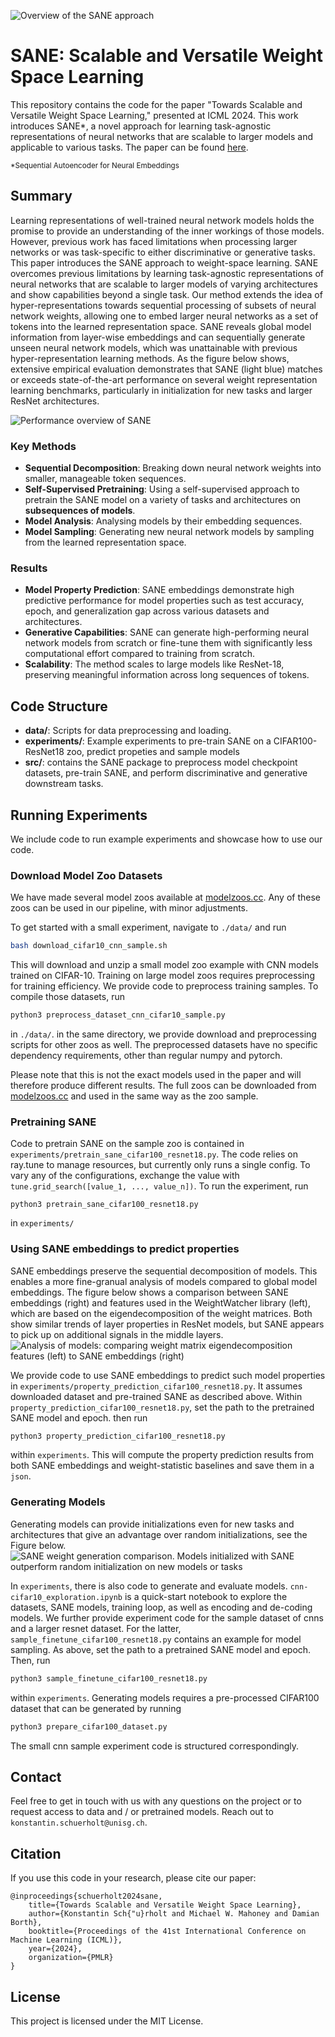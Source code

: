 ![Overview of the SANE approach](assets/approach_overview.png)

# SANE: Scalable and Versatile Weight Space Learning

This repository contains the code for the paper "Towards Scalable and Versatile Weight Space Learning," presented at ICML 2024. This work introduces SANE*, a novel approach for learning task-agnostic representations of neural networks that are scalable to larger models and applicable to various tasks. The paper can be found [here](http://arxiv.org/abs/2406.09997).

<sup>*Sequential Autoencoder for Neural Embeddings</sub>

## Summary
Learning representations of well-trained neural network models holds the promise to provide an understanding of the inner workings of those models. However, previous work has faced limitations when processing larger networks or was task-specific to either discriminative or generative tasks. This paper introduces the SANE approach to weight-space learning. SANE overcomes previous limitations by learning task-agnostic representations of neural networks that are scalable to larger models of varying architectures and show capabilities beyond a single task. Our method extends the idea of hyper-representations towards sequential processing of subsets of neural network weights, allowing one to embed larger neural networks as a set of tokens into the learned representation space. SANE reveals global model information from layer-wise embeddings and can sequentially generate unseen neural network models, which was unattainable with previous hyper-representation learning methods. As the figure below shows, extensive empirical evaluation demonstrates that SANE (light blue) matches or exceeds state-of-the-art performance on several weight representation learning benchmarks, particularly in initialization for new tasks and larger ResNet architectures. 

![Performance overview of SANE](assets/radar.png)

### Key Methods

- **Sequential Decomposition**: Breaking down neural network weights into smaller, manageable token sequences.
- **Self-Supervised Pretraining**: Using a self-supervised approach to pretrain the SANE model on a variety of tasks and architectures on **subsequences of models**.
- **Model Analysis**: Analysing models by their embedding sequences.
- **Model Sampling**: Generating new neural network models by sampling from the learned representation space.

### Results

- **Model Property Prediction**: SANE embeddings demonstrate high predictive performance for model properties such as test accuracy, epoch, and generalization gap across various datasets and architectures.
- **Generative Capabilities**: SANE can generate high-performing neural network models from scratch or fine-tune them with significantly less computational effort compared to training from scratch.
- **Scalability**: The method scales to large models like ResNet-18, preserving meaningful information across long sequences of tokens.

## Code Structure

- **data/**: Scripts for data preprocessing and loading.
- **experiments/**: Example experiments to pre-train SANE on a CIFAR100-ResNet18 zoo, predict propeties and sample models
- **src/**: contains the SANE package to preprocess model checkpoint datasets, pre-train SANE, and perform discriminative and generative downstream tasks.

## Running Experiments
We include code to run example experiments and showcase how to use our code. 

### Download Model Zoo Datasets
We have made several model zoos available at [modelzoos.cc](https://modelzoos.cc/). Any of these zoos can be used in our pipeline, with minor adjustments.  

To get started with a small experiment, navigate to `./data/` and run 
```bash
bash download_cifar10_cnn_sample.sh
```
This will download and unzip a small model zoo example with CNN models trained on CIFAR-10. 
Training on large model zoos requires preprocessing for training efficiency. We provide code to preprocess training samples. To compile those datasets, run
```bash
python3 preprocess_dataset_cnn_cifar10_sample.py
```
in `./data/`. in the same directory, we provide download and preprocessing scripts for other zoos as well. 
The preprocessed datasets have no specific dependency requirements, other than regular numpy and pytorch.

Please note that this is not the exact models used in the paper and will therefore produce different results. The full zoos can be downloaded from [modelzoos.cc](https://modelzoos.cc/) and used in the same way as the zoo sample.  

### Pretraining SANE
Code to pretrain SANE on the sample zoo is contained in `experiments/pretrain_sane_cifar100_resnet18.py`. The code relies on ray.tune to manage resources, but currently only runs a single config. 
To vary any of the configurations, exchange the value with `tune.grid_search([value_1, ..., value_n])`. To run the experiment, run
```
python3 pretrain_sane_cifar100_resnet18.py
```
in `experiments/`

### Using SANE embeddings to predict properties
SANE embeddings preserve the sequential decomposition of models. This enables a more fine-granual analysis of models compared to global model embeddings. The figure below shows a comparison between SANE embeddings (right) and features used in the WeightWatcher library (left), which are based on the eigendecomposition of the weight matrices. Both show similar trends of layer properties in ResNet models, but SANE appears to pick up on additional signals in the middle layers.
![Analysis of models: comparing weight matrix eigendecomposition features (left) to SANE embeddings (right)](assets/analysis_layers.png)

We provide code to use SANE embeddings to predict such model properties in `experiments/property_prediction_cifar100_resnet18.py`. It assumes downloaded dataset and pre-trained SANE as described above. Within `property_prediction_cifar100_resnet18.py`, set the path to the pretrained SANE model and epoch. then run
```bash
python3 property_prediction_cifar100_resnet18.py
```
within `experiments`. This will compute the property prediction results from both SANE embeddings and weight-statistic baselines and save them in a `json`.

### Generating Models
Generating models can provide initializations even for new tasks and architectures that give an advantage over random initializations, see the Figure below.
![SANE weight generation comparison. Models initialized with SANE outperform random initialization on new models or tasks](assets/sample_models.png)

In `experiments`, there is also code to generate and evaluate models. 
`cnn-cifar10_exploration.ipynb` is a quick-start notebook to explore the datasets, SANE models, training loop, as well as encoding and de-coding models. 
We further provide experiment code for the sample dataset of cnns and a larger resnet dataset. For the latter, `sample_finetune_cifar100_resnet18.py` contains an example for model sampling. As above, set the path to a pretrained SANE model and epoch. Then, run
```bash
python3 sample_finetune_cifar100_resnet18.py
```
within `experiments`. Generating models requires a pre-processed CIFAR100 dataset that can be generated by running
```bash
python3 prepare_cifar100_dataset.py
```
The small cnn sample experiment code is structured correspondingly.

## Contact
Feel free to get in touch with us with any questions on the project or to request access to data and / or pretrained models. Reach out to `konstantin.schuerholt@unisg.ch`.

## Citation
If you use this code in your research, please cite our paper:
```
@inproceedings{schuerholt2024sane,
    title={Towards Scalable and Versatile Weight Space Learning},
    author={Konstantin Sch{"u}rholt and Michael W. Mahoney and Damian Borth},
    booktitle={Proceedings of the 41st International Conference on Machine Learning (ICML)},
    year={2024},
    organization={PMLR}
}
```

## License
This project is licensed under the MIT License.
